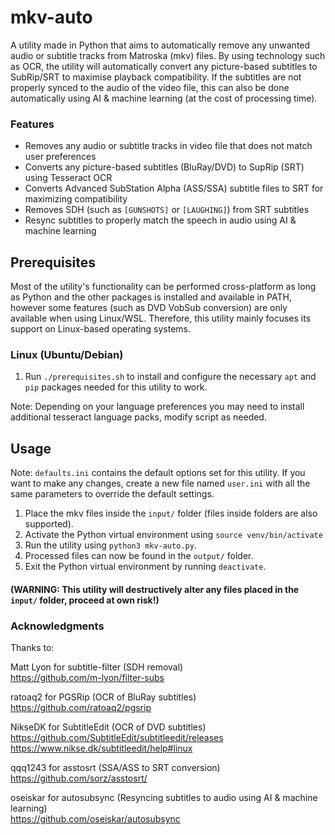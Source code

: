 # mkv-auto
A utility made in Python that aims to automatically remove any unwanted audio or subtitle tracks from Matroska (mkv) files. By using technology such as OCR, the utility will automatically convert any picture-based subtitles to SubRip/SRT to maximise playback compatibility. If the subtitles are not properly synced to the audio of the video file, this can also be done automatically using AI & machine learning (at the cost of processing time).

### Features
- Removes any audio or subtitle tracks in video file that does not match user preferences
- Converts any picture-based subtitles (BluRay/DVD) to SupRip (SRT) using Tesseract OCR
- Converts Advanced SubStation Alpha (ASS/SSA) subtitle files to SRT for maximizing compatibility
- Removes SDH (such as `[GUNSHOTS]` or `[LAUGHING]`) from SRT subtitles
- Resync subtitles to properly match the speech in audio using AI & machine learning

## Prerequisites
Most of the utility's functionality can be performed cross-platform as long as Python and the other packages is installed and available in PATH, however some features (such as DVD VobSub conversion) are only available when using Linux/WSL. Therefore, this utility mainly focuses its support on Linux-based operating systems.

### Linux (Ubuntu/Debian)

1. Run `./prerequisites.sh` to install and configure the necessary `apt` and `pip` packages needed for this utility to work.  

Note: Depending on your language preferences you may need to install additional tesseract language packs, modify script as needed.

## Usage
Note: `defaults.ini` contains the default options set for this utility. If you want to make any changes, create a new file named `user.ini` with all the same parameters to override the default settings.

1. Place the mkv files inside the `input/` folder (files inside folders are also supported).
2. Activate the Python virtual environment using `source venv/bin/activate`
3. Run the utility using `python3 mkv-auto.py`.
4. Processed files can now be found in the `output/` folder.
5. Exit the Python virtual environment by running `deactivate`.

####  (WARNING: This utility will destructively alter any files placed in the `input/` folder, proceed at own risk!)

### Acknowledgments

Thanks to: 

Matt Lyon for subtitle-filter (SDH removal)  
https://github.com/m-lyon/filter-subs

ratoaq2 for PGSRip (OCR of BluRay subtitles)  
https://github.com/ratoaq2/pgsrip

NikseDK for SubtitleEdit (OCR of DVD subtitles)  
https://github.com/SubtitleEdit/subtitleedit/releases  
https://www.nikse.dk/subtitleedit/help#linux

qqq1243 for asstosrt (SSA/ASS to SRT conversion)  
https://github.com/sorz/asstosrt/

oseiskar for autosubsync (Resyncing subtitles to audio using AI & machine learning)  
https://github.com/oseiskar/autosubsync